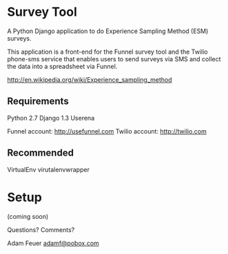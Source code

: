 Survey Tool
===========
A Python Django application to do Experience Sampling Method (ESM) surveys.

This application is a front-end for the Funnel survey tool and the Twilio
phone-sms service that enables users to send surveys via SMS and collect
the data into a spreadsheet via Funnel. 

http://en.wikipedia.org/wiki/Experience_sampling_method

Requirements
------------
Python 2.7
Django 1.3
Userena

Funnel account: http://usefunnel.com
Twilio account: http://twilio.com

Recommended
-----------
VirtualEnv
virutalenvwrapper

Setup
=====

(coming soon)

Questions? Comments?

Adam Feuer
adamf@pobox.com
